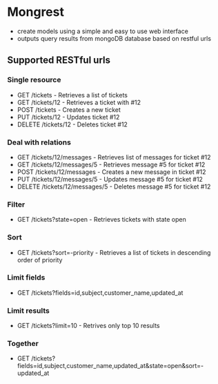 # Mongrest

* create models using a simple and easy to use web interface
* outputs query results from mongoDB database based on restful urls

## Supported RESTful urls

### Single resource
* GET /tickets - Retrieves a list of tickets
* GET /tickets/12 - Retrieves a ticket with #12
* POST /tickets - Creates a new ticket
* PUT /tickets/12 - Updates ticket #12
* DELETE /tickets/12 - Deletes ticket #12

### Deal with relations
* GET /tickets/12/messages - Retrieves list of messages for ticket #12
* GET /tickets/12/messages/5 - Retrieves message #5 for ticket #12
* POST /tickets/12/messages - Creates a new message in ticket #12
* PUT /tickets/12/messages/5 - Updates message #5 for ticket #12
* DELETE /tickets/12/messages/5 - Deletes message #5 for ticket #12

### Filter
* GET /tickets?state=open - Retrieves tickets with state open

### Sort
* GET /tickets?sort=-priority - Retrieves a list of tickets in descending order of priority

### Limit fields
* GET /tickets?fields=id,subject,customer_name,updated_at

### Limit results
* GET /tickets?limit=10 - Retrives only top 10 results

### Together
* GET /tickets?fields=id,subject,customer_name,updated_at&state=open&sort=-updated_at


